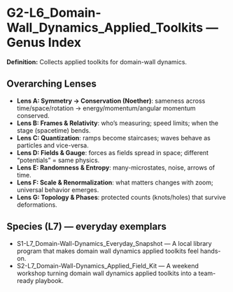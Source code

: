 # G2-L6_Domain-Wall_Dynamics_Applied_Toolkits — Genus Index
**Definition:** Collects applied toolkits for domain-wall dynamics.

## Overarching Lenses

- **Lens A: Symmetry -> Conservation (Noether)**: sameness across time/space/rotation → energy/momentum/angular momentum conserved.
- **Lens B: Frames & Relativity**: who’s measuring; speed limits; when the stage (spacetime) bends.
- **Lens C: Quantization**: ramps become staircases; waves behave as particles and vice-versa.
- **Lens D: Fields & Gauge**: forces as fields spread in space; different “potentials” = same physics.
- **Lens E: Randomness & Entropy**: many-microstates, noise, arrows of time.
- **Lens F: Scale & Renormalization**: what matters changes with zoom; universal behavior emerges.
- **Lens G: Topology & Phases**: protected counts (knots/holes) that survive deformations.

## Species (L7) — everyday exemplars
- S1-L7_Domain-Wall-Dynamics_Everyday_Snapshot — A local library program that makes domain wall dynamics applied toolkits feel hands-on.
- S2-L7_Domain-Wall-Dynamics_Applied_Field_Kit — A weekend workshop turning domain wall dynamics applied toolkits into a team-ready playbook.
